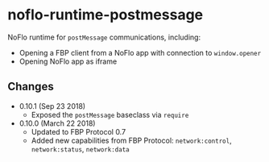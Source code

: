 # noflo-runtime-postmessage

NoFlo runtime for `postMessage` communications, including:

* Opening a FBP client from a NoFlo app with connection to `window.opener`
* Opening NoFlo app as iframe

## Changes

* 0.10.1 (Sep 23 2018)
  - Exposed the `postMessage` baseclass via `require`
* 0.10.0 (March 22 2018)
  - Updated to FBP Protocol 0.7
  - Added new capabilities from FBP Protocol: `network:control`, `network:status`, `network:data`
